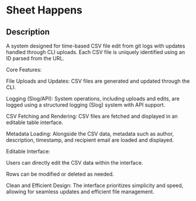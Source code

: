 # Sheet Happens

## Description

A system designed for time-based CSV file edit from git logs with updates handled through CLI uploads. Each CSV file is uniquely identified using an ID parsed from the URL.

Core Features:

File Uploads and Updates: CSV files are generated and updated through the CLI.

Logging (Slog/API): System operations, including uploads and edits, are logged using a structured logging (Slog) system with API support.

CSV Fetching and Rendering: CSV files are fetched and displayed in an editable table interface.

Metadata Loading: Alongside the CSV data, metadata such as author, description, timestamp, and recipient email are loaded and displayed.

Editable Interface:

Users can directly edit the CSV data within the interface.

Rows can be modified or deleted as needed.

Clean and Efficient Design: The interface prioritizes simplicity and speed, allowing for seamless updates and efficient file management.

